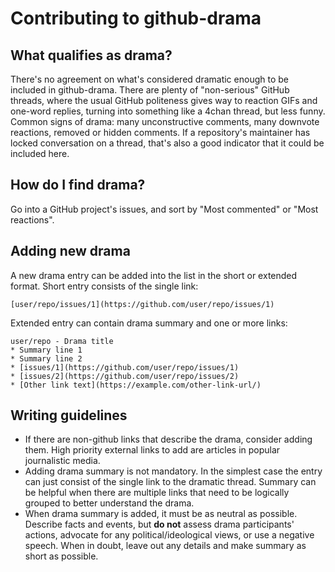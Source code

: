 # Contributing to github-drama

## What qualifies as drama?

There's no agreement on what's considered dramatic enough to be included in github-drama. There are plenty of "non-serious" GitHub threads, where the usual GitHub politeness 
gives way to reaction GIFs and one-word replies, turning into something like a 4chan thread, but less funny. Common signs of drama: many unconstructive comments, many downvote 
reactions, removed or hidden comments. If a repository's maintainer has locked conversation on a thread, that's also a good indicator that it could be included here.

## How do I find drama?

Go into a GitHub project's issues, and sort by "Most commented" or "Most reactions".

## Adding new drama

A new drama entry can be added into the list in the short or extended format. Short entry consists of the single link: 

```
[user/repo/issues/1](https://github.com/user/repo/issues/1)
```

Extended entry can contain drama summary and one or more links:

```
user/repo - Drama title
* Summary line 1
* Summary line 2
* [issues/1](https://github.com/user/repo/issues/1)
* [issues/2](https://github.com/user/repo/issues/2)
* [Other link text](https://example.com/other-link-url/)
```

## Writing guidelines

- If there are non-github links that describe the drama, consider adding them. High priority external links to add are articles in popular journalistic media.
- Adding drama summary is not mandatory. In the simplest case the entry can just consist of the single link to the dramatic thread. Summary can be helpful when there are multiple links that need to be logically grouped to better understand the drama.
- When drama summary is added, it must be as neutral as possible. Describe facts and events, but **do not** assess drama participants' actions, advocate for any political/ideological views, or use a negative speech. When in doubt, leave out any details and make summary as short as possible.
